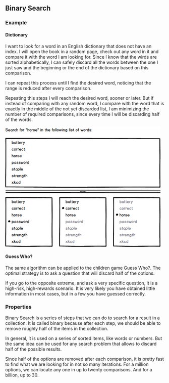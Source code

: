 ## Binary Search

### Example

#### Dictionary

I want to look for a word in an English dictionary that does not have an index.
I will open the book in a random page, check out any word in it and compare it
with the word I am looking for. Since I know that the wirds are sorted
alphabetically, I can safely discard all the words between the one I just saw
and the beginning or the end of the dictionary based on this comparison.

I can repeat this process until I find the desired word, noticing that the
range is reduced after every comparison.

Repeating this steps I will reach the desired word, sooner or later. But if
instead of comparing with any random word, I compare with the word that is
exactly in the middle of the not yet discarded list, I am minimizing the
number of required comparisons, since every time I will be discarding half of
the words.

![](01-binary-search.horse.png)

#### Guess Who?

The same algorithm can be applied to the children game Guess Who?. The optimal
strategy is to ask a question that will discard half of the options.

If you go to the opposite extreme, and ask a very specific question, it is
a high-risk, high-rewards scenario. It is very likely you have obtained little
information in most cases, but in a few you have guessed correctly.

### Properties

Binary Search is a series of steps that we can do to search for a result in a
collection. It is called binary because after each step, we should be able to
remove roughly half of the items in the collection.

In general, it is used on a series of sorted items, like words or numbers.
But the same idea can be used for any search problem that allows to discard
half of the possible results.

Since half of the options are removed after each comparison, it is pretty fast
to find what we are looking for in not so many iterations. For a million
options, we can locate any one in up to twenty comparisons. And for a billion,
up to 30.
